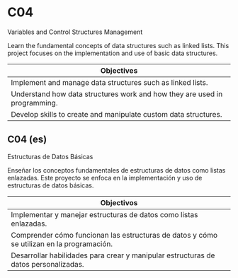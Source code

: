 # C04
Variables and Control Structures Management

Learn the fundamental concepts of data structures such as linked lists. This project focuses on the implementation and use of basic data structures.

| Objectives |
| ------------- |
| Implement and manage data structures such as linked lists. |
| Understand how data structures work and how they are used in programming. |
| Develop skills to create and manipulate custom data structures. |

## C04 (es)
Estructuras de Datos Básicas

Enseñar los conceptos fundamentales de estructuras de datos como listas enlazadas. Este proyecto se enfoca en la implementación y uso de estructuras de datos básicas.

| Objectivos |
| ------------- |
| Implementar y manejar estructuras de datos como listas enlazadas. |
| Comprender cómo funcionan las estructuras de datos y cómo se utilizan en la programación. |
| Desarrollar habilidades para crear y manipular estructuras de datos personalizadas. |
